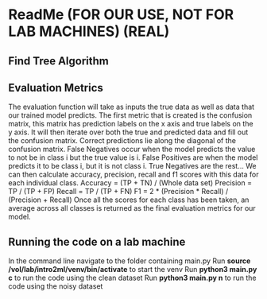 # ReadMe (FOR OUR USE, NOT FOR LAB MACHINES) (REAL)



## Find Tree Algorithm


## Evaluation Metrics
The evaluation function will take as inputs the true data as well as data that our trained model predicts.
The first metric that is created is the confusion matrix, this matrix has prediction labels on the x axis and true labels on the y axis. It will then iterate over both the true and predicted data and fill out the confusion matrix.
Correct predictions lie along the diagonal of the confusion matrix. False Negatives occur when the model predicts the value to not be in class i but the true value is i. False Positives are when the model predicts it to be class i, but it is not class i. True Negatives are the rest...
We can then calculate accuracy, precision, recall and f1 scores with this data for each individual class.
Accuracy = (TP + TN) / (Whole data set) 
Precision = TP / (TP + FP)
Recall = TP / (TP + FN)
F1 = 2 * (Precision * Recall) / (Precision + Recall)
Once all the scores for each class has been taken, an average across all classes is returned as the final evaluation metrics for our model.


## Running the code on a lab machine
In the command line navigate to the folder containing main.py
Run **source /vol/lab/intro2ml/venv/bin/activate** to start the venv
Run **python3 main.py c** to run the code using the clean dataset
Run **python3 main.py n** to run the code using the noisy dataset